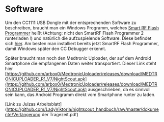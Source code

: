 # Software

Um den CC1111 USB Dongle mit der entsprechenden Software zu beschreiben, braucht man ein Windows Programm, welches [Smart RF Flash Programmer](http://www.ti.com/tool/flash-programmer) heißt (Achtung: nicht den SmartRF Flash Programmer 2 runterladen !) und natürlich die aufzuspielende Software. Diese befindet sich   [hier](https://github.com/jberian/mmcommander/releases/download/0.89/MMCommander_EUR_0.89_NoTx.hex).
Am besten man installiert bereits jetzt SmartRF Flash Programmer, damit Windows später den CC Debugger erkennt.

Später braucht man noch den Medtronic Uploader, der auf dem Android Smartphone die empfangenen Daten weiter transportiert. Dieser Link steht hier [https://github.com/arbox0/MedtronicUploader/releases/download/MEDTRONICUPLOADER_R1_V7/NightScout.apk](https://github.com/arbox0/MedtronicUploader/releases/download/MEDTRONICUPLOADER_R1_V7/NightScout.apk) ausgeschrieben, da es sinnvoll sein kann, das Android Programm direkt vom Smartphone runter zu laden.


[Link zu Julzas Arbeitsblatt](https://github.com/LadyViktoria/nightscout_handbuch/raw/master/dokumente/Verlängerung der Tragezeit.pdf)

